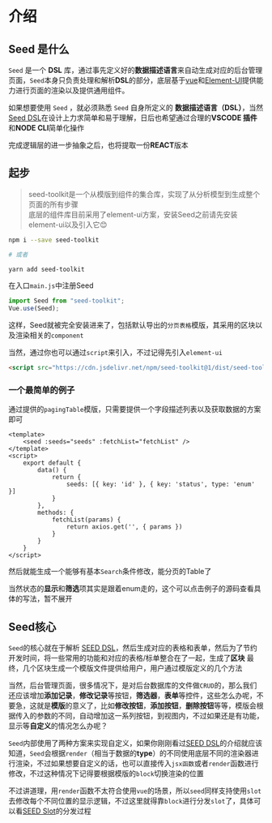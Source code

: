 # 介绍

## Seed 是什么

`Seed` 是一个 **DSL** 库，通过事先定义好的**数据描述语言**来自动生成对应的后台管理页面，`Seed`本身只负责处理和解析**DSL**的部分，底层基于[vue](https://cn.vuejs.org/v2/guide/index.html)和[Element-UI](https://element.eleme.cn/#/zh-CN)提供能力进行页面的渲染以及提供通用组件。

如果想要使用 `Seed` ，就必须熟悉 `Seed` 自身所定义的 **数据描述语言（DSL）**，当然[Seed DSL](./DSL)在设计上力求简单和易于理解，日后也希望通过合理的**VSCODE 插件**和**NODE CLI**简单化操作

完成逻辑层的进一步抽象之后，也将提取一份**REACT**版本

## 起步

> seed-toolkit是一个从模版到组件的集合库，实现了从分析模型到生成整个页面的所有步骤  
> 底层的组件库目前采用了element-ui方案，安装Seed之前请先安装element-ui以及引入它😊

```bash
npm i --save seed-toolkit

# 或者

yarn add seed-toolkit
```

在入口`main.js`中注册Seed

```js
import Seed from "seed-toolkit";
Vue.use(Seed);
```

这样，Seed就被完全安装进来了，包括默认导出的`分页表格`模版，其采用的区块以及渲染相关的`component`

当然，通过你也可以通过`script`来引入，不过记得先引入`element-ui`

```html
<script src="https://cdn.jsdelivr.net/npm/seed-toolkit@1/dist/seed-toolkit.umd.min.js"></script>
```

### 一个最简单的例子

通过提供的`pagingTable`模版，只需要提供一个字段描述列表以及获取数据的方案即可

```vue
<template>
    <seed :seeds="seeds" :fetchList="fetchList" />
</template>
<script>
    export default {
        data() {
            return {
                seeds: [{ key: 'id' }, { key: 'status', type: 'enum' }]
            }
        },
        methods: {
            fetchList(params) {
                return axios.get('', { params })
            }
        }
    }
</script>
```

然后就能生成一个能够有基本`Search`条件修改，能分页的Table了

当然状态的**显示**和**筛选**项其实是跟着enum走的，这个可以点击例子的源码查看具体的写法，暂不展开

<SeedExample example="BaseExample" />

## Seed核心

`Seed`的核心就在于解析 [SEED DSL](./DSL)，然后生成对应的表格和表单，然后为了节约开发时间，将一些常用的功能和对应的表格/标单整合在了一起，生成了**区块** 最终，几个区块生成一个模版文件提供给用户，用户通过模版定义的几个方法

当然，后台管理页面，很多情况下，是对后台数据库的文件做`CRUD`的，那么我们还应该增加**添加记录**，**修改记录**等按钮，**筛选器**，**表单**等控件，这些怎么办呢，不要急，这就是**模版**的意义了，比如**修改按钮**，**添加按钮**，**删除按钮**等等，模版会根据传入的参数的不同，自动增加这一系列按钮，到视图内，不过如果还是有功能，显示等**自定义**的情况怎么办呢？

`Seed`内部使用了两种方案来实现自定义，如果你刚刚看过[SEED DSL](./DSL)的介绍就应该知道，`Seed`会根据`render`（相当于数据的**type**）的不同使用底层不同的渲染器进行渲染，不过如果想要自定义的话，也可以直接传入`jsx函数`或者`render`函数进行修改，不过这种情况下记得要根据模版的`block`切换渲染的位置

不过讲道理，用`render`函数不太符合使用`vue`的场景，所以`seed`同样支持使用`slot`去修改每个不同位置的显示逻辑，不过这里就得靠`block`进行分发`slot`了，具体可以看[SEED Slot](./SLOTS)的分发过程
